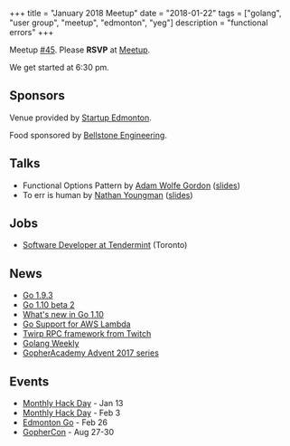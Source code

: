 +++
title = "January 2018 Meetup"
date = "2018-01-22"
tags = ["golang", "user group", "meetup", "edmonton", "yeg"]
description = "functional errors"
+++

Meetup [#45](https://github.com/edmontongo/presentations/issues/74). Please **RSVP** at [Meetup](https://www.meetup.com/startupedmonton/events/ddzwmnyxcbdc/).

We get started at 6:30 pm.

## Sponsors 

Venue provided by [Startup Edmonton](https://www.startupedmonton.com/).

Food sponsored by [Bellstone Engineering](https://bellstone.ca/). 

## Talks

* Functional Options Pattern by [Adam Wolfe Gordon](https://github.com/adamwg) ([slides](https://github.com/edmontongo/presentations/blob/master/2018-01/functional-options/2018-01-22_Functional%20Options%20Pattern.pdf))
* To err is human by [Nathan Youngman](https://github.com/nathany) ([slides](https://talks.godoc.org/github.com/edmontongo/presentations/2018-01/err/err.slide#1
))

## Jobs

* [Software Developer at Tendermint](https://tendermint.com/careers/apps-developer) (Toronto)

## News

* [Go 1.9.3](https://groups.google.com/forum/#!msg/golang-nuts/7VWC5pzjg7A/E5McanH0AgAJ)
* [Go 1.10 beta 2](https://groups.google.com/forum/#!topic/golang-announce/mfyjMHbaeDA)
* [What's new in Go 1.10](https://blog.gopheracademy.com/advent-2017/go-1.10/)
* [Go Support for AWS Lambda](https://aws.amazon.com/blogs/compute/announcing-go-support-for-aws-lambda/)
* [Twirp RPC framework from Twitch](https://blog.twitch.tv/twirp-a-sweet-new-rpc-framework-for-go-5f2febbf35f)
* [Golang Weekly](https://golangweekly.com/issues/194)
* [GopherAcademy Advent 2017 series](https://blog.gopheracademy.com/)

## Events

* [Monthly Hack Day](https://www.meetup.com/startupedmonton/events/qvnfrlyxcbjb/) - Jan 13
* [Monthly Hack Day](https://www.meetup.com/startupedmonton/events/qvnfrlyxdbfb/) - Feb 3
* [Edmonton Go](https://www.meetup.com/startupedmonton/events/ddzwmnyxdbjc/) - Feb 26
* [GopherCon](https://www.gophercon.com/) - Aug 27-30
